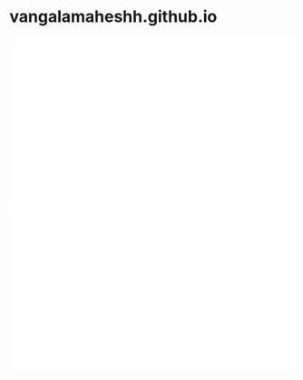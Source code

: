 # vangalamaheshh.github.io
![](https://github.com/vangalamaheshh/github-stats/blob/master/generated/overview.svg)
![](https://github.com/vangalamaheshh/github-stats/blob/master/generated/languages.svg)
